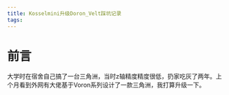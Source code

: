 ```yaml
---
title: Kosselmini升级Doron_Velt踩坑记录
tags:
---
```



# 前言
大学时在宿舍自己搞了一台三角洲，当时z轴精度精度很低，扔家吃灰了两年。上个月看到外网有大佬基于Voron系列设计了一款三角洲，我打算升级一下。


